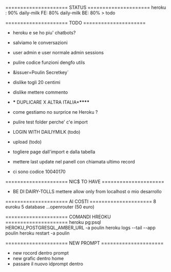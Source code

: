 ===================== STATUS =====================
heroku : 90%
daily-milk FE: 80%
daily-milk BE: 80% > todo

===================== TODO =====================

- heroku e se ho piu' chatbots?
- salviamo le conversazioni
- user admin e user normale admin sessions
- pulire codice funzioni dengfo utils
- &issuer=Poulin Secretkey`
- dislike togli 20 centimi
- dislike mettere commento

- **\*** DUPLICARE X ALTRA ITALIA\***\*\*\*\***
- come gestiamo no surprice ne Heroku ?
- pulire test folder perche' c'e import
- LOGIN WITH DAILIYMILK (todo)
- upload (todo)
- togliere page dall'import e dalla tabella
- mettere last update nel panell con chiamata ultimo record
- ci sono codice 10040170

===================== NIC$ TO HAVE =====================

- BE DI DAIRY-TOLLS mettere allow only from localhost o mio desarrollo

===================== AI COSTI =====================
8 euroku
5 database
...openrouter (50 euro)

===================== COMANDI HREOKU =====================
heroku pg:psql HEROKU_POSTGRESQL_AMBER_URL -a poulin
heroku logs --tail --app poulin
heroku restart -a poulin

===================== NEW PROMPT =====================

- new rocord dentro prompt
- new grafic dentro home
- passare il nuovo idprompt dentro
